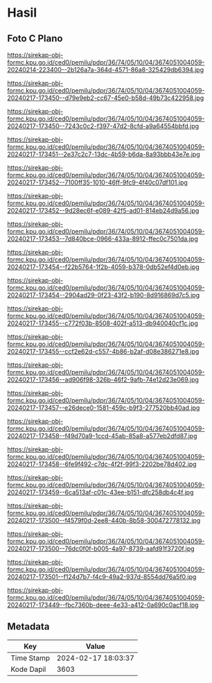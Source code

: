 # Hasil

## Foto C Plano

https://sirekap-obj-formc.kpu.go.id/ced0/pemilu/pdpr/36/74/05/10/04/3674051004059-20240214-223400--2b126a7a-364d-4571-86a8-325429db6394.jpg

https://sirekap-obj-formc.kpu.go.id/ced0/pemilu/pdpr/36/74/05/10/04/3674051004059-20240217-173450--d79e9eb2-cc67-45e0-b58d-49b73c422958.jpg

https://sirekap-obj-formc.kpu.go.id/ced0/pemilu/pdpr/36/74/05/10/04/3674051004059-20240217-173450--7243c0c2-f397-47d2-8cfd-a9a64554bbfd.jpg

https://sirekap-obj-formc.kpu.go.id/ced0/pemilu/pdpr/36/74/05/10/04/3674051004059-20240217-173451--2e37c2c7-13dc-4b59-b6da-8a93bbb43e7e.jpg

https://sirekap-obj-formc.kpu.go.id/ced0/pemilu/pdpr/36/74/05/10/04/3674051004059-20240217-173452--7100ff35-1010-46ff-9fc9-4f40c07df101.jpg

https://sirekap-obj-formc.kpu.go.id/ced0/pemilu/pdpr/36/74/05/10/04/3674051004059-20240217-173452--9d28ec6f-e089-42f5-ad01-814eb24d9a56.jpg

https://sirekap-obj-formc.kpu.go.id/ced0/pemilu/pdpr/36/74/05/10/04/3674051004059-20240217-173453--7d840bce-0966-433a-8912-ffec0c7501da.jpg

https://sirekap-obj-formc.kpu.go.id/ced0/pemilu/pdpr/36/74/05/10/04/3674051004059-20240217-173454--f22b5764-1f2b-4059-b378-0db52ef4d0eb.jpg

https://sirekap-obj-formc.kpu.go.id/ced0/pemilu/pdpr/36/74/05/10/04/3674051004059-20240217-173454--2904ad29-0f23-43f2-b190-8d916869d7c5.jpg

https://sirekap-obj-formc.kpu.go.id/ced0/pemilu/pdpr/36/74/05/10/04/3674051004059-20240217-173455--c772f03b-8508-402f-a513-db940040cf1c.jpg

https://sirekap-obj-formc.kpu.go.id/ced0/pemilu/pdpr/36/74/05/10/04/3674051004059-20240217-173455--ccf2e62d-c557-4b86-b2af-d08e386271e8.jpg

https://sirekap-obj-formc.kpu.go.id/ced0/pemilu/pdpr/36/74/05/10/04/3674051004059-20240217-173456--ad906f98-326b-46f2-9afb-74e12d23e069.jpg

https://sirekap-obj-formc.kpu.go.id/ced0/pemilu/pdpr/36/74/05/10/04/3674051004059-20240217-173457--e26dece0-1581-459c-b9f3-277520bb40ad.jpg

https://sirekap-obj-formc.kpu.go.id/ced0/pemilu/pdpr/36/74/05/10/04/3674051004059-20240217-173458--f49d70a9-1ccd-45ab-85a8-a577eb2dfd87.jpg

https://sirekap-obj-formc.kpu.go.id/ced0/pemilu/pdpr/36/74/05/10/04/3674051004059-20240217-173458--6fe9f492-c7dc-4f2f-99f3-2202be78d402.jpg

https://sirekap-obj-formc.kpu.go.id/ced0/pemilu/pdpr/36/74/05/10/04/3674051004059-20240217-173459--6ca513af-c01c-43ee-b151-dfc258db4c4f.jpg

https://sirekap-obj-formc.kpu.go.id/ced0/pemilu/pdpr/36/74/05/10/04/3674051004059-20240217-173500--f4579f0d-2ee8-440b-8b58-300472778132.jpg

https://sirekap-obj-formc.kpu.go.id/ced0/pemilu/pdpr/36/74/05/10/04/3674051004059-20240217-173500--76dc0f0f-b005-4a97-8739-aafd91f3720f.jpg

https://sirekap-obj-formc.kpu.go.id/ced0/pemilu/pdpr/36/74/05/10/04/3674051004059-20240217-173501--f124d7b7-f4c9-49a2-937d-8554dd76a5f0.jpg

https://sirekap-obj-formc.kpu.go.id/ced0/pemilu/pdpr/36/74/05/10/04/3674051004059-20240217-173449--fbc7360b-deee-4e33-a412-0a690c0acf18.jpg


## Metadata

| Key        | Value               |
| ---------- | ------------------- |
| Time Stamp | 2024-02-17 18:03:37 |
| Kode Dapil | 3603                |



